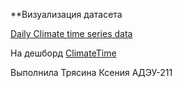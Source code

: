 **Визуализация датасета

[Daily Climate time series data](https://www.kaggle.com/datasets/sumanthvrao/daily-climate-time-series-data)

На дешборд [ClimateTime](https://datalens.yandex.ru/3g8ur9s42x8cu-climate)

Выполнила Трясина Ксения АДЭУ-211
